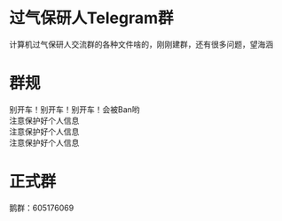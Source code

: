 # 过气保研人Telegram群
计算机过气保研人交流群的各种文件啥的，刚刚建群，还有很多问题，望海涵

# 群规
别开车！别开车！别开车！会被Ban哟  
注意保护好个人信息  
注意保护好个人信息  
注意保护好个人信息  

# 正式群
鹅群：605176069
